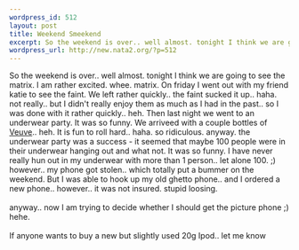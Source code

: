 ```yaml
--- 
wordpress_id: 512
layout: post
title: Weekend Smeekend
excerpt: So the weekend is over.. well almost. tonight I think we are going to see the matrix. I am rather excited. whee. matrix. On friday I went out with my friend katie to see the faint. We left rather quickly.. the faint sucked it up.. haha. not really.. but I didn't really enjoy them as much as I had in the past.. so I was done with it rather quickly.. heh. Then last night we went to an underwear pa...
wordpress_url: http://new.nata2.org/?p=512
---
```

So the weekend is over.. well almost. tonight I think we are going to see the matrix. I am rather excited. whee. matrix. On friday I went out with my friend katie to see the faint. We left rather quickly.. the faint sucked it up.. haha. not really.. but I didn't really enjoy them as much as I had in the past.. so I was done with it rather quickly.. heh. Then last night we went to an underwear party. It was so funny. We arriveed with a couple bottles of <a href="http://www.clicquot.com/wineries/wine.asp?winery=clicquot&amp;key=47">Veuve</a>.. heh. It is fun to roll hard.. haha. so ridiculous. anyway. the underwear party was a success - it seemed that maybe 100 people were in their underwear hanging out and what not. It was so funny. I have never really hun out in my underwear with more than 1 person.. let alone 100. ;) however.. my phone got stolen.. which totally put a bummer on the weekend. But I was able to hook up my old ghetto phone.. and I ordered a new phone.. however.. it was not insured. stupid loosing. <br/><br/>anyway.. now I am trying to decide whether I should get the picture phone ;) hehe. <br/><br/>If anyone wants to buy a new but slightly  used 20g Ipod.. let me know 
